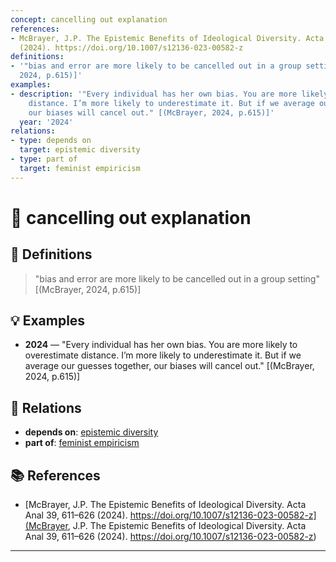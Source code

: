 ```yaml
---
concept: cancelling out explanation
references:
- McBrayer, J.P. The Epistemic Benefits of Ideological Diversity. Acta Anal 39, 611–626
  (2024). https://doi.org/10.1007/s12136-023-00582-z
definitions:
- '"bias and error are more likely to be cancelled out in a group setting" [(McBrayer,
  2024, p.615)]'
examples:
- description: '"Every individual has her own bias. You are more likely to overestimate
    distance. I’m more likely to underestimate it. But if we average our guesses together,
    our biases will cancel out." [(McBrayer, 2024, p.615)]'
  year: '2024'
relations:
- type: depends on
  target: epistemic diversity
- type: part of
  target: feminist empiricism
---
```


# 🧠 cancelling out explanation

## 📖 Definitions

> "bias and error are more likely to be cancelled out in a group setting" [(McBrayer, 2024, p.615)]

## 💡 Examples

- **2024** — "Every individual has her own bias. You are more likely to overestimate distance. I’m more likely to underestimate it. But if we average our guesses together, our biases will cancel out." [(McBrayer, 2024, p.615)]

## 🔗 Relations

- **depends on**: [epistemic diversity](./epistemic-diversity.md)
- **part of**: [feminist empiricism](./feminist-empiricism.md)

## 📚 References

- [McBrayer, J.P. The Epistemic Benefits of Ideological Diversity. Acta Anal 39, 611–626 (2024). https://doi.org/10.1007/s12136-023-00582-z](McBrayer, J.P. The Epistemic Benefits of Ideological Diversity. Acta Anal 39, 611–626 (2024). https://doi.org/10.1007/s12136-023-00582-z)


---

<script src="https://giscus.app/client.js"
        data-repo="natesheehan/conceptcartography"
        data-repo-id="R_kgDOPB5QiQ"
        data-category="General"
        data-category-id="DIC_kwDOPB5Qic4CsAxd"
        data-mapping="pathname"
        data-strict="0"
        data-reactions-enabled="1"
        data-emit-metadata="0"
        data-input-position="bottom"
        data-theme="catppuccin_mocha"
        data-lang="en"
        crossorigin="anonymous"
        async>
</script>

